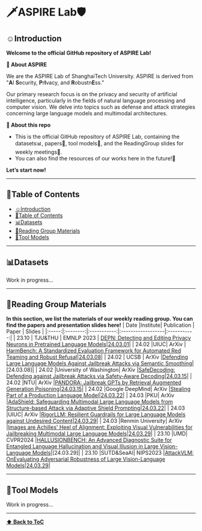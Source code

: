 # 🗡ASPIRE Lab🛡️

## <a name="introduction"></a> ☺️Introduction

**Welcome to the official GitHub repository of ASPIRE Lab!**

**🔭 About ASPIRE**

We are the ASPIRE Lab of ShanghaiTech University. ASPIRE is derived from "**A**I **S**ecurity, **P**r**I**vacy, and **R**obustn**E**ss." 

Our primary research focus is on the privacy and security of artificial intelligence, particularly in the fields of natural language processing and computer vision. We delve into topics such as defense and attack strategies concerning large language models and multimodal architectures.

**🚩 About this repo**
- This is the official GitHub repository of ASPIRE Lab, containing the datasets📊, papers📑, tool models🤖, and the ReadingGroup slides for weekly meetings📓.
- You can also find the resources of our works here in the future!🌟

**Let’s start now!**

---

## <a name="table-of-contents">🧭Table of Contents

- [☺️Introduction](#introduction)
- [🚀Table of Contents](#table-of-contents)
- [📊Datasets](#datasets)
- [📖Reading Group Materials](#reading-group-materials)
- [🤖Tool Models](#tool-models)
 


---
## 📊Datasets


Work in progress...

---
## 📖Reading Group Materials
**In this section, we list the materials of our weekly reading group. You can find the papers and presentation slides here!**
| Date  |Institute| Publication |        Paper        |    Slides   |
|:-----:|:--------:|:-----------:|:------------------|:-----------:|
| 23.10 | TJU&THU | EMNLP 2023  | [DEPN: Detecting and Editing Privacy Neurons in Pretrained Language Models](https://arxiv.org/pdf/2310.20138.pdf)|[24.03.01](https://github.com/LabASPIRE/LabASPIRE/blob/main/ReadingGroup/Slide/DEPN.pdf)|
| 24.02 |UIUC| ArXiv | [HarmBench: A Standardized Evaluation Framework for Automated Red Teaming and Robust Refusal](https://arxiv.org/pdf/2402.04249.pdf)|[24.03.08](https://github.com/LabASPIRE/LabASPIRE/blob/main/ReadingGroup/Slide/HarmBench.pdf)|
| 24.02 | UCSB | ArXiv |[Defending Large Language Models Against Jailbreak Attacks via Semantic Smoothing](https://arxiv.org/pdf/2402.16192.pdf)|[24.03.08]|
| 24.02 |University of Washington| ArXiv |[SafeDecoding: Defending against Jailbreak Attacks via Safety-Aware Decoding](https://arxiv.org/pdf/2402.08983.pdf)|[24.03.15](https://github.com/LabASPIRE/LabASPIRE/blob/main/ReadingGroup/Slide/SafeDecoding%26PANDORA.pdf)|
| 24.02 |NTU| ArXiv |[PANDORA: Jailbreak GPTs by Retrieval Augmented Generation Poisoning](https://arxiv.org/pdf/2402.08416.pdf)|[24.03.15](https://github.com/LabASPIRE/LabASPIRE/blob/main/ReadingGroup/Slide/SafeDecoding%26PANDORA.pdf)|
| 24.02 |Google DeepMind| ArXiv |[Stealing Part of a Production Language Model](https://arxiv.org/pdf/2403.06634.pdf)|[24.03.22](https://github.com/LabASPIRE/LabASPIRE/blob/main/ReadingGroup/Slide/Stealing%20Part%20of%20a%20Production%20Language%20Model.pdf)|
| 24.03 |PKU| ArXiv |[AdaShield: Safeguarding Multimodal Large Language Models from Structure-based Attack via Adaptive Shield Prompting](https://arxiv.org/pdf/2403.09513.pdf)|[24.03.22](https://github.com/LabASPIRE/LabASPIRE/blob/main/ReadingGroup/Slide/Adashield.pdf)|
| 24.03 |UIUC| ArXiv |[RigorLLM: Resilient Guardrails for Large Language Models against Undesired Content](https://arxiv.org/pdf/2403.13031.pdf)|[24.03.29](https://github.com/LabASPIRE/LabASPIRE/blob/main/ReadingGroup/Slide/RigorLLM%26HADES.pdf)|
| 24.03 |Renmin University| ArXiv |[Images are Achilles' Heel of Alignment: Exploiting Visual Vulnerabilities for Jailbreaking Multimodal Large Language Models](https://arxiv.org/pdf/2403.09792.pdf)|[24.03.29](https://github.com/LabASPIRE/LabASPIRE/blob/main/ReadingGroup/Slide/RigorLLM%26HADES.pdf)|
| 23.10 |UMD| CVPR2024 |[HALLUSIONBENCH: An Advanced Diagnostic Suite for Entangled Language Hallucination and Visual Illusion in Large Vision-Language Models](https://arxiv.org/pdf/2310.14566.pdf)|[24.03.29]|
| 23.10 |SUTD&SeaAI| NIPS2023 |[AttackVLM: OnEvaluating Adversarial Robustness of Large Vision-Language Models](https://arxiv.org/pdf/2310.14566.pdf)|[24.03.29](https://github.com/LabASPIRE/LabASPIRE/blob/main/ReadingGroup/Slide/AttackVLM.pdf)|


---
## 🤖Tool Models
Work in progress...

---
**[⬆ Back to ToC](#table-of-contents)**
